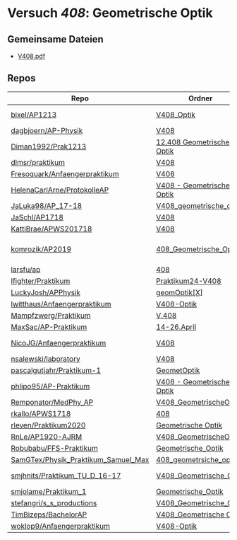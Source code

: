 # Versuch *408*: Geometrische Optik

## Gemeinsame Dateien
- [V408.pdf](https://docs.google.com/viewer?url=https://raw.githubusercontent.com/komrozik/AP2019/master/408_Geometrische_Optik/V408.pdf)

## Repos

|                                       Repo                                       |                                                                     Ordner                                                                      |                                                                                                                                                                                 PDFs                                                                                                                                                                                  |
|----------------------------------------------------------------------------------|-------------------------------------------------------------------------------------------------------------------------------------------------|-----------------------------------------------------------------------------------------------------------------------------------------------------------------------------------------------------------------------------------------------------------------------------------------------------------------------------------------------------------------------|
|[bixel/AP1213](../repo/bixel/AP1213)                                              |[V408_Optik](https://github.com/bixel/AP1213/tree/master/V408_Optik)                                                                             |[00_protokoll.pdf](https://docs.google.com/viewer?url=https://raw.githubusercontent.com/bixel/AP1213/master/V408_Optik/00_protokoll.pdf)<br/>[anleitung_V408.pdf](https://docs.google.com/viewer?url=https://raw.githubusercontent.com/bixel/AP1213/master/V408_Optik/anleitung_V408.pdf)                                                                              |
|[dagbjoern/AP-Physik](../repo/dagbjoern/AP-Physik)                                |[V408](https://github.com/dagbjoern/AP-Physik/tree/master/V408)                                                                                  |–                                                                                                                                                                                                                                                                                                                                                                      |
|[Diman1992/Prak1213](../repo/Diman1992/Prak1213)                                  |[12.408 Geometrische Optik](https://github.com/Diman1992/Prak1213/tree/master/12.408%20Geometrische%20Optik)                                     |–                                                                                                                                                                                                                                                                                                                                                                      |
|[dlmsr/praktikum](../repo/dlmsr/praktikum)                                        |[V408](https://github.com/dlmsr/praktikum/tree/master/V408)                                                                                      |–                                                                                                                                                                                                                                                                                                                                                                      |
|[Fresoquark/Anfaengerpraktikum](../repo/Fresoquark/Anfaengerpraktikum)            |[V408](https://github.com/Fresoquark/Anfaengerpraktikum/tree/master/V408)                                                                        |[main.pdf](https://docs.google.com/viewer?url=https://raw.githubusercontent.com/NicoWeio/awesome-ap-pdfs/main/Fresoquark%E2%88%95Anfaengerpraktikum/408/main.pdf) \*                                                                                                                                                                                                   |
|[HelenaCarlArne/ProtokolleAP](../repo/HelenaCarlArne/ProtokolleAP)                |[V408 - Geometrische Optik](https://github.com/HelenaCarlArne/ProtokolleAP/tree/master/V408%20-%20Geometrische%20Optik)                          |[Abgabe.pdf](https://docs.google.com/viewer?url=https://raw.githubusercontent.com/NicoWeio/awesome-ap-pdfs/main/HelenaCarlArne%E2%88%95ProtokolleAP/408/Abgabe.pdf) \*                                                                                                                                                                                                 |
|[JaLuka98/AP_17-18](../repo/JaLuka98/AP_17-18)                                    |[V408_geometrische_optik](https://github.com/JaLuka98/AP_17-18/tree/master/V408_geometrische_optik)                                              |–                                                                                                                                                                                                                                                                                                                                                                      |
|[JaSchl/AP1718](../repo/JaSchl/AP1718)                                            |[V408](https://github.com/JaSchl/AP1718/tree/master/V408)                                                                                        |–                                                                                                                                                                                                                                                                                                                                                                      |
|[KattiBrae/APWS201718](../repo/KattiBrae/APWS201718)                              |[V408](https://github.com/KattiBrae/APWS201718/tree/master/AP2/V408)                                                                             |–                                                                                                                                                                                                                                                                                                                                                                      |
|[komrozik/AP2019](../repo/komrozik/AP2019)                                        |[408_Geometrische_Optik](https://github.com/komrozik/AP2019/tree/master/408_Geometrische_Optik)                                                  |[V408-mrozik-kebekus.pdf](https://docs.google.com/viewer?url=https://raw.githubusercontent.com/komrozik/AP2019/master/408_Geometrische_Optik/V408-mrozik-kebekus.pdf)<br/>[V408.pdf](https://docs.google.com/viewer?url=https://raw.githubusercontent.com/komrozik/AP2019/master/408_Geometrische_Optik/V408.pdf)                                                      |
|[larsfu/ap](../repo/larsfu/ap)                                                    |[408](https://github.com/larsfu/ap/tree/master/408)                                                                                              |[main.pdf](https://docs.google.com/viewer?url=https://raw.githubusercontent.com/NicoWeio/awesome-ap-pdfs/main/larsfu%E2%88%95ap/408/main.pdf) \*                                                                                                                                                                                                                       |
|[lfighter/Praktikum](../repo/lfighter/Praktikum)                                  |[Praktikum24-V408](https://github.com/lfighter/Praktikum/tree/master/Praktikum24-V408)                                                           |–                                                                                                                                                                                                                                                                                                                                                                      |
|[LuckyJosh/APPhysik](../repo/LuckyJosh/APPhysik)                                  |[geomOptik[X]](https://github.com/LuckyJosh/APPhysik/tree/master/geomOptik%5BX%5D)                                                               |–                                                                                                                                                                                                                                                                                                                                                                      |
|[lwitthaus/Anfaengerpraktikum](../repo/lwitthaus/Anfaengerpraktikum)              |[V408-Optik](https://github.com/lwitthaus/Anfaengerpraktikum/tree/master/V408-Optik)                                                             |–                                                                                                                                                                                                                                                                                                                                                                      |
|[Mampfzwerg/Praktikum](../repo/Mampfzwerg/Praktikum)                              |[V.408](https://github.com/Mampfzwerg/Praktikum/tree/master/V.408)                                                                               |[main.pdf](https://docs.google.com/viewer?url=https://raw.githubusercontent.com/Mampfzwerg/Praktikum/master/V.408/latex-template/main.pdf)                                                                                                                                                                                                                             |
|[MaxSac/AP-Praktikum](../repo/MaxSac/AP-Praktikum)                                |[14-26.April](https://github.com/MaxSac/AP-Praktikum/tree/master/14-26.April)                                                                    |[main.pdf](https://docs.google.com/viewer?url=https://raw.githubusercontent.com/NicoWeio/awesome-ap-pdfs/main/MaxSac%E2%88%95AP-Praktikum/408/main.pdf) \*                                                                                                                                                                                                             |
|[NicoJG/Anfaengerpraktikum](../repo/NicoJG/Anfaengerpraktikum)                    |[V408](https://github.com/NicoJG/Anfaengerpraktikum/tree/master/V408)                                                                            |[Abgabe.pdf](https://docs.google.com/viewer?url=https://raw.githubusercontent.com/NicoJG/Anfaengerpraktikum/master/V408/Abgabe.pdf)<br/>[main.pdf](https://docs.google.com/viewer?url=https://raw.githubusercontent.com/NicoWeio/awesome-ap-pdfs/main/NicoJG%E2%88%95Anfaengerpraktikum/408/main.pdf) \*                                                               |
|[nsalewski/laboratory](../repo/nsalewski/laboratory)                              |[V408](https://github.com/nsalewski/laboratory/tree/master/V408)                                                                                 |[main.pdf](https://docs.google.com/viewer?url=https://raw.githubusercontent.com/NicoWeio/awesome-ap-pdfs/main/nsalewski%E2%88%95laboratory/408/main.pdf) \*                                                                                                                                                                                                            |
|[pascalgutjahr/Praktikum-1](../repo/pascalgutjahr/Praktikum-1)                    |[GeometOptik](https://github.com/pascalgutjahr/Praktikum-1/tree/master/GeometOptik)                                                              |–                                                                                                                                                                                                                                                                                                                                                                      |
|[phlipo95/AP-Praktikum](../repo/phlipo95/AP-Praktikum)                            |[V408 - Geometrische Optik](https://github.com/phlipo95/AP-Praktikum/tree/master/V408%20-%20Geometrische%20Optik)                                |[main.pdf](https://docs.google.com/viewer?url=https://raw.githubusercontent.com/NicoWeio/awesome-ap-pdfs/main/phlipo95%E2%88%95AP-Praktikum/408/main.pdf) \*                                                                                                                                                                                                           |
|[Remponator/MedPhy_AP](../repo/Remponator/MedPhy_AP)                              |[V408_GeometrischeOptik](https://github.com/Remponator/MedPhy_AP/tree/master/V408_GeometrischeOptik)                                             |[Main.pdf](https://docs.google.com/viewer?url=https://raw.githubusercontent.com/Remponator/MedPhy_AP/master/V408_GeometrischeOptik/Main.pdf)                                                                                                                                                                                                                           |
|[rkallo/APWS1718](../repo/rkallo/APWS1718)                                        |[408](https://github.com/rkallo/APWS1718/tree/master/408)                                                                                        |[main.pdf](https://docs.google.com/viewer?url=https://raw.githubusercontent.com/rkallo/APWS1718/master/408/main.pdf)                                                                                                                                                                                                                                                   |
|[rleven/Praktikum2020](../repo/rleven/Praktikum2020)                              |[Geometrische Optik](https://github.com/rleven/Praktikum2020/tree/master/Geometrische%20Optik)                                                   |[main.pdf](https://docs.google.com/viewer?url=https://raw.githubusercontent.com/NicoWeio/awesome-ap-pdfs/main/rleven%E2%88%95Praktikum2020/408/main.pdf) \*                                                                                                                                                                                                            |
|[RnLe/AP1920-AJRM](../repo/RnLe/AP1920-AJRM)                                      |[V408_GeometrischeOptik](https://github.com/RnLe/AP1920-AJRM/tree/master/V408_GeometrischeOptik)                                                 |[V408.pdf](https://docs.google.com/viewer?url=https://raw.githubusercontent.com/RnLe/AP1920-AJRM/master/V408_GeometrischeOptik/V408.pdf)                                                                                                                                                                                                                               |
|[Robubabu/FFS-Praktikum](../repo/Robubabu/FFS-Praktikum)                          |[Geometrische_Optik](https://github.com/Robubabu/FFS-Praktikum/tree/master/Geometrische_Optik)                                                   |[V408.pdf](https://docs.google.com/viewer?url=https://raw.githubusercontent.com/Robubabu/FFS-Praktikum/master/Versuchs_pdfs/SS/V408.pdf)                                                                                                                                                                                                                               |
|[SamGTex/Physik_Praktikum_Samuel_Max](../repo/SamGTex/Physik_Praktikum_Samuel_Max)|[408_geometrsiche_optik](https://github.com/SamGTex/Physik_Praktikum_Samuel_Max/tree/master/408_geometrsiche_optik)                              |[main.pdf](https://docs.google.com/viewer?url=https://raw.githubusercontent.com/NicoWeio/awesome-ap-pdfs/main/SamGTex%E2%88%95Physik_Praktikum_Samuel_Max/408/main.pdf) \*                                                                                                                                                                                             |
|[smjhnits/Praktikum_TU_D_16-17](../repo/smjhnits/Praktikum_TU_D_16-17)            |[V408_Geometrische_Optik](https://github.com/smjhnits/Praktikum_TU_D_16-17/tree/master/Anf%C3%A4ngerpraktikum/Protokolle/V408_Geometrische_Optik)|[main.pdf](https://docs.google.com/viewer?url=https://raw.githubusercontent.com/smjhnits/Praktikum_TU_D_16-17/master/Anf%C3%A4ngerpraktikum/Protokolle/V408_Geometrische_Optik/main.pdf)<br/>[V408.pdf](https://docs.google.com/viewer?url=https://raw.githubusercontent.com/smjhnits/Praktikum_TU_D_16-17/master/Anf%C3%A4ngerpraktikum/Fertige%20Protokolle/V408.pdf)|
|[smjolame/Praktikum_1](../repo/smjolame/Praktikum_1)                              |[Geometrische_Optik](https://github.com/smjolame/Praktikum_1/tree/master/Geometrische_Optik)                                                     |[V408.pdf](https://docs.google.com/viewer?url=https://raw.githubusercontent.com/smjolame/Praktikum_1/master/Geometrische_Optik/V408.pdf)                                                                                                                                                                                                                               |
|[stefangri/s_s_productions](../repo/stefangri/s_s_productions)                    |[V408_Geometrische_Optik](https://github.com/stefangri/s_s_productions/tree/master/PHY341/V408_Geometrische_Optik)                               |–                                                                                                                                                                                                                                                                                                                                                                      |
|[TimBizeps/BachelorAP](../repo/TimBizeps/BachelorAP)                              |[V408_Geometrische Optik](https://github.com/TimBizeps/BachelorAP/tree/master/V408_Geometrische%20Optik)                                         |[V408.pdf](https://docs.google.com/viewer?url=https://raw.githubusercontent.com/TimBizeps/BachelorAP/master/V408_Geometrische%20Optik/V408.pdf)                                                                                                                                                                                                                        |
|[woklop9/Anfaengerpraktikum](../repo/woklop9/Anfaengerpraktikum)                  |[V408-Optik](https://github.com/lwitthaus/Anfaengerpraktikum/tree/master/V408-Optik)                                                             |[main.pdf](https://docs.google.com/viewer?url=https://raw.githubusercontent.com/NicoWeio/awesome-ap-pdfs/main/woklop9%E2%88%95Anfaengerpraktikum/408/main.pdf) \*                                                                                                                                                                                                      |
